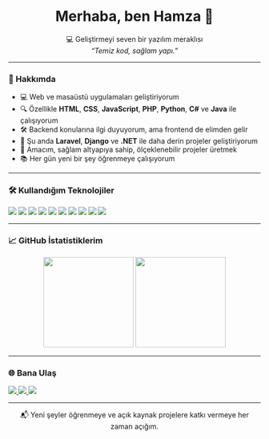 <h1 align="center">Merhaba, ben Hamza 👋</h1>

<p align="center">
  💻 Geliştirmeyi seven bir yazılım meraklısı <br>
  <em>“Temiz kod, sağlam yapı.”</em>
</p>

---

### 🧠 Hakkımda

- 💻 Web ve masaüstü uygulamaları geliştiriyorum  
- 🔍 Özellikle **HTML**, **CSS**, **JavaScript**, **PHP**, **Python**, **C#** ve **Java** ile çalışıyorum  
- 🛠️ Backend konularına ilgi duyuyorum, ama frontend de elimden gelir  
- 🌱 Şu anda **Laravel**, **Django** ve **.NET** ile daha derin projeler geliştiriyorum  
- 🎯 Amacım, sağlam altyapıya sahip, ölçeklenebilir projeler üretmek  
- 📚 Her gün yeni bir şey öğrenmeye çalışıyorum  

---

### 🛠️ Kullandığım Teknolojiler

<p>
  <img src="https://img.shields.io/badge/HTML5-E34F26?logo=html5&logoColor=white" />
  <img src="https://img.shields.io/badge/CSS3-1572B6?logo=css3&logoColor=white" />
  <img src="https://img.shields.io/badge/JavaScript-F7DF1E?logo=javascript&logoColor=black" />
  <img src="https://img.shields.io/badge/PHP-777BB4?logo=php&logoColor=white" />
  <img src="https://img.shields.io/badge/Python-3776AB?logo=python&logoColor=white" />
  <img src="https://img.shields.io/badge/C%23-239120?logo=c-sharp&logoColor=white" />
  <img src="https://img.shields.io/badge/Java-007396?logo=java&logoColor=white" />
  <img src="https://img.shields.io/badge/SQL-4479A1?logo=mysql&logoColor=white" />
  <img src="https://img.shields.io/badge/Git-F05032?logo=git&logoColor=white" />
  <img src="https://img.shields.io/badge/VSCode-007ACC?logo=visualstudiocode&logoColor=white" />
</p>

---

### 📈 GitHub İstatistiklerim

<p align="center">
  <img src="https://github-readme-stats.vercel.app/api?username=Hamzaklc58&show_icons=true&theme=tokyonight" height="180"/>
  <img src="https://github-readme-stats.vercel.app/api/top-langs/?username=Hamzaklc58&layout=compact&theme=tokyonight" height="180"/>
</p>

---

### 🌐 Bana Ulaş

<p>
  <a href="https://github.com/Hamzaklc58" target="_blank">
    <img src="https://img.shields.io/badge/GitHub-100000?logo=github&logoColor=white" />
  </a>
  <a href="https://linkedin.com/in/hamza-linkedin" target="_blank">
    <img src="https://img.shields.io/badge/LinkedIn-0A66C2?logo=linkedin&logoColor=white" />
  </a>
  <a href="mailto:hamzakilic324@gmail.com">
    <img src="https://img.shields.io/badge/E--Posta-D14836?logo=gmail&logoColor=white" />
  </a>
</p>

---

<p align="center">
  📬 Yeni şeyler öğrenmeye ve açık kaynak projelere katkı vermeye her zaman açığım.
</p>
